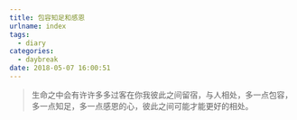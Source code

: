 ```yaml
---
title: 包容知足和感恩
urlname: index
tags:
  - diary
categories:
  - daybreak
date: 2018-05-07 16:00:51
---
```

> 生命之中会有许许多多过客在你我彼此之间留宿，与人相处，多一点包容，多一点知足，多一点感恩的心，彼此之间可能才能更好的相处。

<!-- more -->
